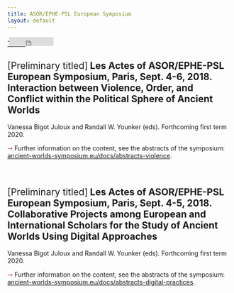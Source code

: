 ```yaml
---
title: ASOR/EPHE-PSL European Symposium
layout: default
---
```

<div class="social">
  <span class="twitter">
  <!--<a href="https://twitter.com/share?ref_src=twsrc%5Etfw" class="twitter-share-button" data-show-count="false">Tweet</a><script async src="https://platform.twitter.com/widgets.js" charset="utf-8"></script>-->
    <a href="http://twitter.com/share" class="twitter-share-button" data-url="https://vbigot-juloux.github.io/ane-research-humanities/docs/CyberResearch-vol2">Tweet</a>
		<script>!function(d,s,id){var js,fjs=d.getElementsByTagName(s)[0],p=/^http:/.test(d.location)?'http':'https';if(!d.getElementById(id)){js=d.createElement(s);js.id=id;js.src=p+'://platform.twitter.com/widgets.js';fjs.parentNode.insertBefore(js,fjs);}}(document, 'script', 'twitter-wjs');</script>
  </span>
  <span class="Facebook">
<iframe src="https://www.facebook.com/plugins/like.php?href=https://vbigot-juloux.github.io/ane-research-humanities/docs/CyberResearch-vol2&amp;show_faces=false&amp;layout=button_count" scrolling="no" frameborder="0" style="height: 20px; width: 100px; margin-left: -40px" allowTransparency="true"></iframe>
</span>
 </div>
 
<h2><span style="font-weight: 400">[Preliminary titled]</span> Les Actes of ASOR/EPHE-PSL European Symposium, Paris, Sept. 4-6, 2018. Interaction between Violence, Order, and Conflict within the Political Sphere of Ancient Worlds</h2>
Vanessa Bigot Juloux and Randall W. Younker (eds). Forthcoming first term 2020.<br />

<p><span style="color:#b30000; font-size: 14px">&#8702;</span> Further information on the content, see the abstracts of the symposium: <br /><a href="http://ancient-worlds-symposium.eu/docs/abstracts-violence" blank="_blank">ancient-worlds-symposium.eu/docs/abstracts-violence</a>.</p>
<br />
<h2><span style="font-weight: 400">[Preliminary titled]</span> Les Actes of ASOR/EPHE-PSL European Symposium, Paris, Sept. 4-5, 2018. Collaborative Projects among European and International Scholars for the Study of Ancient Worlds Using Digital Approaches</h2>
Vanessa Bigot Juloux and Randall W. Younker (eds). Forthcoming first term 2020.<br />

<p style="padding-bottom: 200px"><span style="color:#b30000; font-size: 14px">&#8702;</span> Further information on the content, see the abstracts of the symposium:<br /> <a href="http://ancient-worlds-symposium.eu/docs/abstracts-digital-practices" blank="_blank">ancient-worlds-symposium.eu/docs/abstracts-digital-practices</a>.</p>
